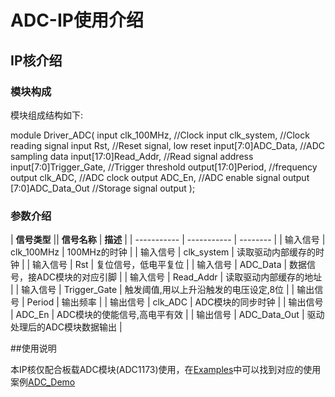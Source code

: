 # ADC-IP使用介绍

## IP核介绍

### 模块构成

  模块组成结构如下:

module Driver_ADC(
    input clk_100MHz,       //Clock
    input clk_system,       //Clock reading signal
    input Rst,              //Reset signal, low reset
    input[7:0]ADC_Data,     //ADC sampling data
    input[17:0]Read_Addr,   //Read signal address
    input[7:0]Trigger_Gate, //Trigger threshold
    output[17:0]Period,     //frequency
    output clk_ADC,         //ADC clock
    output ADC_En,          //ADC enable signal
    output [7:0]ADC_Data_Out //Storage signal output
    );

### 参数介绍
  
| **信号类型**    || **信号名称**    | **描述** |
| ----------- | ----------- | -------- |
| 输入信号 | clk_100MHz  | 100MHz的时钟             |
| 输入信号 | clk_system | 读取驱动内部缓存的时钟     |
| 输入信号 | Rst        | 复位信号，低电平复位       |
| 输入信号 | ADC_Data   | 数据信号，接ADC模块的对应引脚   |
| 输入信号 | Read_Addr  | 读取驱动内部缓存的地址   |
| 输入信号 | Trigger_Gate | 触发阈值,用以上升沿触发的电压设定,8位   |
| 输出信号 | Period     | 输出频率   |
| 输出信号 | clk_ADC    | ADC模块的同步时钟   |
| 输出信号 | ADC_En     | ADC模块的使能信号,高电平有效   |
| 输出信号 | ADC_Data_Out  | 驱动处理后的ADC模块数据输出   |

##使用说明

  本IP核仅配合板载ADC模块(ADC1173)使用，在[Examples](/Examples)中可以找到对应的使用案例[ADC_Demo](/Examples/FPGA/4.Module-Interface/ADC-Interface)

